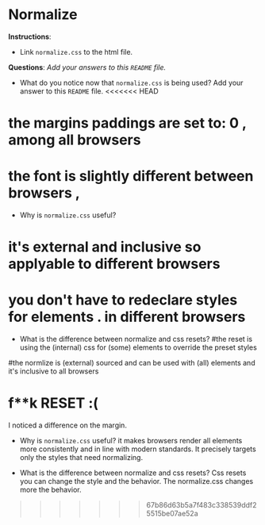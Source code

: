 # Normalize

**Instructions**: 
* Link `normalize.css` to the html file.

**Questions**: 
_Add your answers to this `README` file._

* What do you notice now that `normalize.css` is being used? Add your answer to this `README` file.
<<<<<<< HEAD
# the margins paddings are set to: 0 , among all browsers 
# the font is slightly different between browsers ,


* Why is `normalize.css` useful? 
# it's external and inclusive so applyable to different browsers
# you don't have to redeclare styles for elements . in different browsers


* What is the difference between normalize and css resets? 
#the reset is using the (internal) css for (some) elements to override the preset styles

#the normlize is (external) sourced and can be used with (all) elements and it's inclusive to all browsers

f**k RESET :(
=======
I noticed a difference on the margin.

* Why is `normalize.css` useful? 
it makes browsers render all elements more consistently and in line with modern standards. It precisely targets only the styles that need normalizing.

* What is the difference between normalize and css resets? 
Css resets you can change the style and the behavior. The normalize.css changes more the behavior. 
>>>>>>> 67b86d63b5a7f483c338539ddf25515be07ae52a
